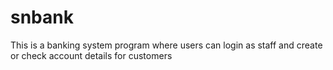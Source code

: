 # snbank
This is a banking system program where users can login as staff and create or check account details for customers
